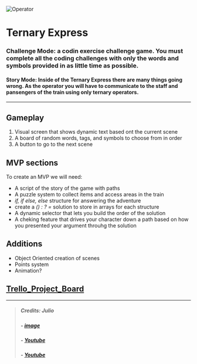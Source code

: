 
![Operator](https://pngimage.net/wp-content/uploads/2018/06/train-driver-png-4.png)

# Ternary Express

### Challenge Mode: a codin exercise challenge game. You must complete all the coding challenges with only the words and symbols provided in as little time as possible.

#### Story Mode: Inside of the Ternary Express there are many things going wrong. As the operator you will have to communicate to the staff and pansengers of the train using only **ternary operators**. 

------------
## Gameplay 

 1. Visual screen that shows dynamic text based ont the current scene <br>
 2. A board of random words, tags, and symbols to choose from in order <br>
 3. A button to go to the next scene <br>

## MVP sections
To create an MVP we will need:
- A script of the story of the game with paths
- A puzzle system to collect items and access areas in the train
- *if, if else, else* structure for answering the adventure 
- create a *() : ? =* solution to store in arrays for each structure
- A dynamic selector that lets you build the order of the solution
- A cheking feature that drives your character down a path based on how you presented your argument throuhg the solution

## Additions
- Object Oriented creation of scenes 
- Points system
- Animation?

## [Trello_Project_Board](https://trello.com/b/ZmzLeyi3/ternary-express)

------------------
>##### Credits: Julio
>##### - [image](https://www.google.com/imgres?imgurl=https%3A%2F%2Fimg.favpng.com%2F0%2F10%2F15%2Ftrain-conductor-rail-transport-clip-art-railroad-engineer-png-favpng-RTtRhwL8GL755WY0Qn61p0fwf.jpg&imgrefurl=https%3A%2F%2Ffavpng.com%2Fpng_view%2Ftrain-train-conductor-rail-transport-clip-art-railroad-engineer-png%2FNYtuMKpH&tbnid=1EdCbIHevR6r6M&vet=12ahUKEwjH5qn6pqH0AhUCO98KHRUtAa8QMygnegUIARCuAg..i&docid=-bg1Bdna6wf_YM&w=820&h=640&itg=1&q=train%20operator%20cartoon%20vector&ved=2ahUKEwjH5qn6pqH0AhUCO98KHRUtAa8QMygnegUIARCuAg#imgrc=1EdCbIHevR6r6M&imgdii=K3FgMz5lltPi9M)
>##### - [Youtube](https://www.youtube.com/watch?v=qtVstzzUa3Q&ab_channel=edutechional)
>##### - [Youtube](https://www.youtube.com/watch?v=s4sB1hm73tw&ab_channel=freeCodeCamp.org)
